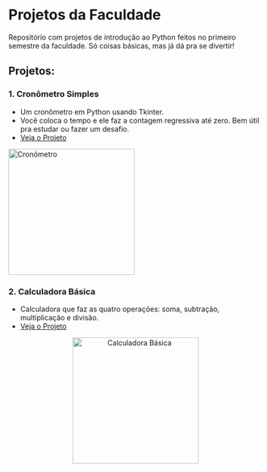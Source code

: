 # Projetos da Faculdade

Repositório com projetos de introdução ao Python feitos no primeiro semestre da faculdade. Só coisas básicas, mas já dá pra se divertir!

## Projetos:

### 1. Cronômetro Simples
- Um cronômetro em Python usando Tkinter.
- Você coloca o tempo e ele faz a contagem regressiva até zero. Bem útil pra estudar ou fazer um desafio.
- [Veja o Projeto](https://github.com/oTalDoWaaase/projetos-faculdade/tree/main/cronoometro_python)
<img src="https://github.com/oTalDoWaaase/projetos-faculdade/blob/main/DALL%C2%B7E%202024-10-12%2016.45.31%20-%20A%20clean%20and%20modern%20graphic%20representation%20of%20a%20simple%20Python%20stopwatch%20or%20chronometer.%20The%20design%20features%20a%20digital%20clock%20with%20a%20minimalistic%20and%20sle.webp" alt="Cronômetro" width="250"/>



### 2. Calculadora Básica
- Calculadora que faz as quatro operações: soma, subtração, multiplicação e divisão.
- [Veja o Projeto](https://github.com/oTalDoWaaase/projetos-faculdade/tree/main/introducao_python)
<p align="center">
  <img src="https://github.com/oTalDoWaaase/projetos-faculdade/blob/main/DALL%C2%B7E%202024-10-12%2016.52.32%20-%20A%20dreamcore-inspired%20image%20of%20a%20calculator.%20The%20calculator%20should%20have%20a%20surreal%20and%20whimsical%20aesthetic%2C%20with%20vibrant%20colors%20and%20slightly%20distorted%20e.webp" alt="Calculadora Básica" width="250"/>
</p>


